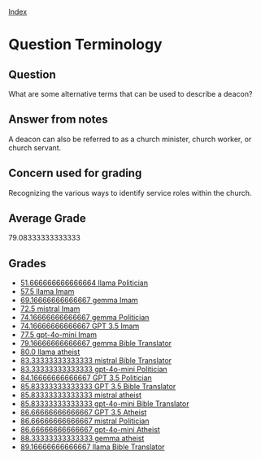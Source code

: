 
[Index](../../index.md)
# Question Terminology
## Question
What are some alternative terms that can be used to describe a deacon?

## Answer from notes
A deacon can also be referred to as a church minister, church worker, or church servant.

## Concern used for grading
Recognizing the various ways to identify service roles within the church.

## Average Grade
79.08333333333333

## Grades
 * [51.666666666666664 llama Politician](../answers/llama_Politician/Terminology.md)
 * [57.5 llama Imam](../answers/llama_Imam/Terminology.md)
 * [69.16666666666667 gemma Imam](../answers/gemma_Imam/Terminology.md)
 * [72.5 mistral Imam](../answers/mistral_Imam/Terminology.md)
 * [74.16666666666667 gemma Politician](../answers/gemma_Politician/Terminology.md)
 * [74.16666666666667 GPT 3.5 Imam](../answers/GPT_3.5_Imam/Terminology.md)
 * [77.5 gpt-4o-mini Imam](../answers/gpt-4o-mini_Imam/Terminology.md)
 * [79.16666666666667 gemma Bible Translator](../answers/gemma_Bible_Translator/Terminology.md)
 * [80.0 llama atheist](../answers/llama_atheist/Terminology.md)
 * [83.33333333333333 mistral Bible Translator](../answers/mistral_Bible_Translator/Terminology.md)
 * [83.33333333333333 gpt-4o-mini Politician](../answers/gpt-4o-mini_Politician/Terminology.md)
 * [84.16666666666667 GPT 3.5 Politician](../answers/GPT_3.5_Politician/Terminology.md)
 * [85.83333333333333 GPT 3.5 Bible Translator](../answers/GPT_3.5_Bible_Translator/Terminology.md)
 * [85.83333333333333 mistral atheist](../answers/mistral_atheist/Terminology.md)
 * [85.83333333333333 gpt-4o-mini Bible Translator](../answers/gpt-4o-mini_Bible_Translator/Terminology.md)
 * [86.66666666666667 GPT 3.5 Atheist](../answers/GPT_3.5_Atheist/Terminology.md)
 * [86.66666666666667 mistral Politician](../answers/mistral_Politician/Terminology.md)
 * [86.66666666666667 gpt-4o-mini Atheist](../answers/gpt-4o-mini_Atheist/Terminology.md)
 * [88.33333333333333 gemma atheist](../answers/gemma_atheist/Terminology.md)
 * [89.16666666666667 llama Bible Translator](../answers/llama_Bible_Translator/Terminology.md)
